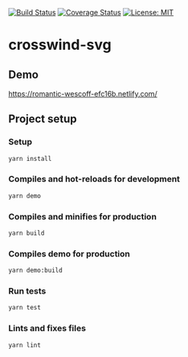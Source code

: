 [![Build Status](https://travis-ci.org/miyanokomiya/crosswind-svg.svg?branch=master)](https://travis-ci.org/miyanokomiya/crosswind-svg.svg?branch=master)
[![Coverage Status](https://coveralls.io/repos/github/miyanokomiya/crosswind-svg/badge.svg?branch=master)](https://coveralls.io/github/miyanokomiya/crosswind-svg?branch=master)
[![License: MIT](https://img.shields.io/badge/License-MIT-yellow.svg)](https://opensource.org/licenses/MIT)

# crosswind-svg

## Demo
https://romantic-wescoff-efc16b.netlify.com/

## Project setup
### Setup
```sh
yarn install
```

### Compiles and hot-reloads for development
```sh
yarn demo
```

### Compiles and minifies for production
```sh
yarn build
```

### Compiles demo for production
```sh
yarn demo:build
```

### Run tests
```sh
yarn test
```

### Lints and fixes files
```sh
yarn lint
```
